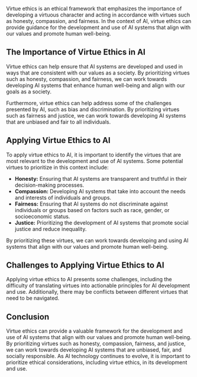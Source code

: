 
Virtue ethics is an ethical framework that emphasizes the importance of developing a virtuous character and acting in accordance with virtues such as honesty, compassion, and fairness. In the context of AI, virtue ethics can provide guidance for the development and use of AI systems that align with our values and promote human well-being.

The Importance of Virtue Ethics in AI
-------------------------------------

Virtue ethics can help ensure that AI systems are developed and used in ways that are consistent with our values as a society. By prioritizing virtues such as honesty, compassion, and fairness, we can work towards developing AI systems that enhance human well-being and align with our goals as a society.

Furthermore, virtue ethics can help address some of the challenges presented by AI, such as bias and discrimination. By prioritizing virtues such as fairness and justice, we can work towards developing AI systems that are unbiased and fair to all individuals.

Applying Virtue Ethics to AI
----------------------------

To apply virtue ethics to AI, it is important to identify the virtues that are most relevant to the development and use of AI systems. Some potential virtues to prioritize in this context include:

* **Honesty:** Ensuring that AI systems are transparent and truthful in their decision-making processes.
* **Compassion:** Developing AI systems that take into account the needs and interests of individuals and groups.
* **Fairness:** Ensuring that AI systems do not discriminate against individuals or groups based on factors such as race, gender, or socioeconomic status.
* **Justice:** Prioritizing the development of AI systems that promote social justice and reduce inequality.

By prioritizing these virtues, we can work towards developing and using AI systems that align with our values and promote human well-being.

Challenges to Applying Virtue Ethics to AI
------------------------------------------

Applying virtue ethics to AI presents some challenges, including the difficulty of translating virtues into actionable principles for AI development and use. Additionally, there may be conflicts between different virtues that need to be navigated.

Conclusion
----------

Virtue ethics can provide a valuable framework for the development and use of AI systems that align with our values and promote human well-being. By prioritizing virtues such as honesty, compassion, fairness, and justice, we can work towards developing AI systems that are unbiased, fair, and socially responsible. As AI technology continues to evolve, it is important to prioritize ethical considerations, including virtue ethics, in its development and use.
